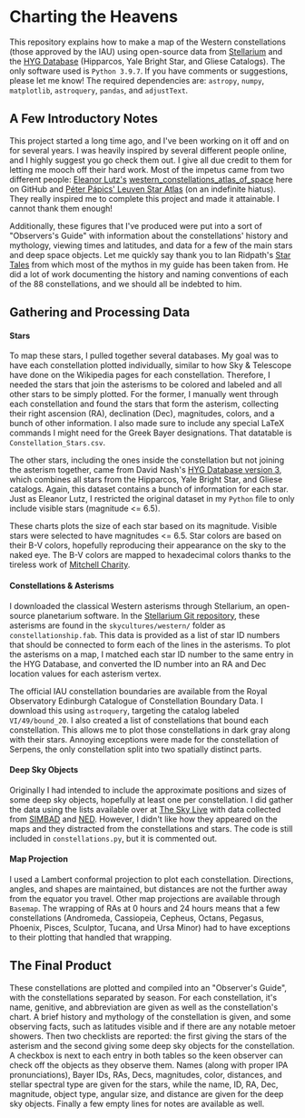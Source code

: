 # Charting the Heavens

This repository explains how to make a map of the Western constellations (those approved by the IAU) using open-source data from [Stellarium](https://stellarium.org/) and the [HYG Database](http://www.astronexus.com/hyg) (Hipparcos, Yale Bright Star, and Gliese Catalogs). The only software used is `Python 3.9.7`. If you have comments or suggestions, please let me know! The required dependencies are: `astropy`, `numpy`, `matplotlib`, `astroquery`, `pandas`, and `adjustText`. 

## A Few Introductory Notes

This project started a long time ago, and I've been working on it off and on for several years. I was heavily inspired by several different people online, and I highly suggest you go check them out. I give all due credit to them for letting me mooch off their hard work. Most of the impetus came from two different people: [Eleanor Lutz's](https://github.com/eleanorlutz) [western_constellations_atlas_of_space](https://github.com/eleanorlutz/western_constellations_atlas_of_space) here on GitHub and [Péter Pápics' Leuven Star Atlas](https://papics.eu/2017/06/the-leuven-star-atlas-making-a-publication-quality-stellar-atlas-from-scratch/) (on an indefinite hiatus). They really inspired me to complete this project and made it attainable. I cannot thank them enough!

Additionally, these figures that I've produced were put into a sort of "Observers's Guide" with information about the constellations' history and mythology, viewing times and latitudes, and data for a few of the main stars and deep space objects. Let me quickly say thank you to Ian Ridpath's [Star Tales](http://www.ianridpath.com/startales/startales3.html) from which most of the mythos in my guide has been taken from. He did a lot of work documenting the history and naming conventions of each of the 88 constellations, and we should all be indebted to him. 

## Gathering and Processing Data

#### Stars

To map these stars, I pulled together several databases. My goal was to have each constellation plotted individually, similar to how Sky & Telescope have done on the Wikipedia pages for each constellation. Therefore, I needed the stars that join the asterisms to be colored and labeled and all other stars to be simply plotted. For the former, I manually went through each constellation and found the stars that form the asterism, collecting their right ascension (RA), declination (Dec), magnitudes, colors, and a bunch of other information. I also made sure to include any special LaTeX commands I might need for the Greek Bayer designations. That datatable is `Constellation_Stars.csv`. 

The other stars, including the ones inside the constellation but not joining the asterism together, came from David Nash's [HYG Database version 3](http://www.astronexus.com/hyg), which combines all stars from the Hipparcos, Yale Bright Star, and Gliese catalogs. Again, this dataset contains a bunch of information for each star. Just as Eleanor Lutz, I restricted the original dataset in my `Python` file to only include visible stars (magnitude <= 6.5). 

These charts plots the size of each star based on its magnitude. Visible stars were selected to have magnitudes <= 6.5. Star colors are based on their B-V colors, hopefully reproducing their appearance on the sky to the naked eye. The B-V colors are mapped to hexadecimal colors thanks to the tireless work of [Mitchell Charity](http://www.vendian.org/mncharity/dir3/starcolor/details.html). 

#### Constellations & Asterisms

I downloaded the classical Western asterisms through Stellarium, an open-source planetarium software. In the [Stellarium Git repository](https://github.com/Stellarium/stellarium), these asterisms are found in the `skycultures/western/` folder as `constellationship.fab`. This data is provided as a list of star ID numbers that should be connected to form each of the lines in the asterisms. To plot the asterisms on a map, I matched each star ID number to the same entry in the HYG Database, and converted the ID number into an RA and Dec location values for each asterism vertex. 

The official IAU constellation boundaries are available from the Royal Observatory Edinburgh Catalogue of Constellation Boundary Data. I download this using `astroquery`, targeting the catalog labeled `VI/49/bound_20`. I also created a list of constellations that bound each constellation. This allows me to plot those constellations in dark gray along with their stars. Annoying exceptions were made for the constellation of Serpens, the only constellation split into two spatially distinct parts. 

#### Deep Sky Objects

Originally I had intended to include the approximate positions and sizes of some deep sky objects, hopefully at least one per constellation. I did gather the data using the lists available over at [The Sky Live](https://theskylive.com/) with data collected from [SIMBAD](http://simbad.cds.unistra.fr/simbad/) and [NED](http://ned.ipac.caltech.edu/). However, I didn't like how they appeared on the maps and they distracted from the constellations and stars. The code is still included in `constellations.py`, but it is commented out. 

#### Map Projection

I used a Lambert conformal projection to plot each constellation. Directions, angles, and shapes are maintained, but distances are not the further away from the equator you travel. Other map projections are available through `Basemap`. The wrapping of RAs at 0 hours and 24 hours means that a few constellations (Andromeda, Cassiopeia, Cepheus, Octans, Pegasus, Phoenix, Pisces, Sculptor, Tucana, and Ursa Minor) had to have exceptions to their plotting that handled that wrapping. 

## The Final Product

These constellations are plotted and compiled into an "Observer's Guide", with the constellations separated by season. For each constellation, it's name, genitive, and abbreviation are given as well as the constellation's chart. A brief history and mythology of the constellation is given, and some observing facts, such as latitudes visible and if there are any notable metoer showers. Then two checklists are reported: the first giving the stars of the asterism and the second giving some deep sky objects for the constellation. A checkbox is next to each entry in both tables so the keen observer can check off the objects as they observe them. Names (along with proper IPA pronunciations), Bayer IDs, RAs, Decs, magnitudes, color, distances, and stellar spectral type are given for the stars, while the name, ID, RA, Dec, magnitude, object type, angular size, and distance are given for the deep sky objects. Finally a few empty lines for notes are available as well. 



